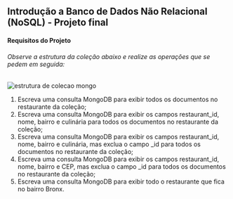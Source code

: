 ## Introdução a Banco de Dados Não Relacional (NoSQL) - Projeto final


#### Requisitos do Projeto

###### Observe a estrutura da coleção abaixo e realize as operações que se pedem em seguida:


![estrutura de colecao mongo](https://user-images.githubusercontent.com/122938850/226645105-a192c427-6807-41e1-b9fe-646a89e81d42.png)




1) Escreva uma consulta MongoDB para exibir todos os documentos no restaurante da coleção;
2) Escreva uma consulta MongoDB para exibir os campos restaurant_id, nome, bairro e culinária para todos os documentos no restaurante da coleção;
3) Escreva uma consulta MongoDB para exibir os campos restaurant_id, nome, bairro e culinária, mas exclua o campo _id para todos os documentos no restaurante da coleção;
4) Escreva uma consulta MongoDB para exibir os campos restaurant_id, nome, bairro e CEP, mas exclua o campo _id para todos os documentos no restaurante da coleção;
5) Escreva uma consulta MongoDB para exibir todo o restaurante que fica no bairro Bronx.
